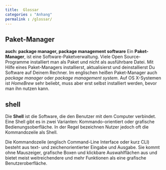 ```yaml
---
title:  Glossar
categories : "Anhang"
permalink : /glossar/
---
```

## Paket-Manager

**auch: package manager, package management software** Ein
**Paket-Manager**, ist eine Software-Paketverwaltung. Viele Open
Source-Programme installiert man als Paket und nicht als ausführbare
Datei. Mit Hilfe eines Paket-Managers installierst, aktualisierst und
deinstallierst Du Software auf Deinem Rechner. Im englischen heißen
Paket-Manager auch *package manager* oder *package management system*.
Auf OS X-Systemen ist *HomeBrew* sehr beliebt, muss aber erst selbst
installiert werden, bevor man ihn nutzen kann.

## shell

Die **Shell** ist die Software, die den Benutzer mit dem Computer
verbindet. Eine Shell gibt es in zwei Varianten: Kommando-orientiert
oder grafische Bedienungsoberfläche. In der Regel bezeichnen Nutzer
jedoch oft die Kommandozeile als Shell.

Die Kommandozeile (englisch Command-Line Interface oder kurz CLI)
besteht aus text- und zeichenorientierter Eingabe und Ausgabe. Sie kommt
ohne Mauszeiger, grafische Boxen und klickbare Auswahlflächen aus und
bietet meist weitreichendere und mehr Funktionen als eine grafische
Benutzeroberfläche.
